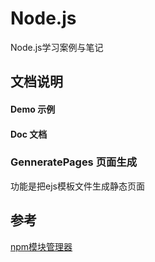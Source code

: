 # Node.js

Node.js学习案例与笔记

## 文档说明

#### Demo 示例

#### Doc  文档

### GenneratePages 页面生成

功能是把ejs模板文件生成静态页面



## 参考

[npm模块管理器](http://javascript.ruanyifeng.com/nodejs/npm.html#toc0)

